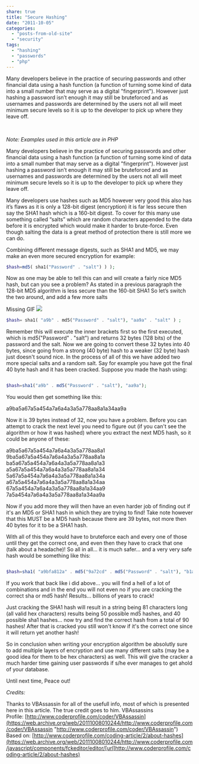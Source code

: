 ```yaml
---
share: true
title: "Secure Hashing"
date: "2011-10-05"
categories: 
  - "posts-from-old-site"
  - "security"
tags: 
  - "hashing"
  - "passwords"
  - "php"
---
```


Many developers believe in the practice of securing passwords and other financial data using a hash function (a function of turning some kind of data into a small number that may serve as a digital "fingerprint"). However just hashing a password isn’t enough it may still be bruteforced and as usernames and passwords are determined by the users not all will meet minimum secure levels so it is up to the developer to pick up where they leave off.

 

_Note: Examples used in this article are in PHP_

Many developers believe in the practice of securing passwords and other financial data using a hash function (a function of turning some kind of data into a small number that may serve as a digital "fingerprint"). However just hashing a password isn’t enough it may still be bruteforced and as usernames and passwords are determined by the users not all will meet minimum secure levels so it is up to the developer to pick up where they leave off.

Many developers use hashes such as MD5 however very good this also has it’s flaws as it is only a 128-bit digest (encryption) it is far less secure then say the SHA1 hash which is a 160-bit digest. To cover for this many use something called “salts” which are random characters appended to the data before it is encrypted which would make it harder to brute-force. Even though salting the data is a great method of protection there is still more we can do.

Combining different message digests, such as SHA1 and MD5, we may make an even more secured encryption for example:

```php
$hash=md5( sha1("Password" . "salt") ) );
```

Now as one may be able to tell this can and will create a fairly nice MD5 hash, but can you see a problem? As stated in a previous paragraph the 128-bit MD5 algorithm is less secure than the 160-bit SHA1 So let’s switch the two around, and add a few more salts 

Missing GIF
![](/imgs/posts/15.gif)

```php
$hash= sha1( "a9b" . md5("Password" . "salt"), "aa9a" . "salt" ) ; 
```

Remember this will execute the inner brackets first so the first executed, which is md5("Password" . "salt") and returns 32 bytes (128 bits) of the password and the salt. Now we are going to convert these 32 bytes into 40 bytes, since going from a strong (40 byte) hash to a weaker (32 byte) hash just doesn't sound nice. In the process of all of this we have added two more special salts and a random salt. Say for example you have got the final 40 byte hash and it has been cracked. Suppose you made the hash using:

```php

$hash=sha1("a9b" . md5("Password" . "salt"), "aa9a");

```

You would then get something like this:

a9ba5a67a5a454a7a6a4a3a5a778aa8a1a34aa9a

Now it is 39 bytes instead of 32, now you have a problem. Before you can attempt to crack the next level you need to figure out (if you can't see the algorithm or how it was hashed) where you extract the next MD5 hash, so it could be anyone of these:

a9ba5a67a5a454a7a6a4a3a5a778aa8a1 9ba5a67a5a454a7a6a4a3a5a778aa8a1a ba5a67a5a454a7a6a4a3a5a778aa8a1a3 a5a67a5a454a7a6a4a3a5a778aa8a1a34 5a67a5a454a7a6a4a3a5a778aa8a1a34a a67a5a454a7a6a4a3a5a778aa8a1a34aa 67a5a454a7a6a4a3a5a778aa8a1a34aa9 7a5a454a7a6a4a3a5a778aa8a1a34aa9a

Now if you add more they will then have an even harder job of finding out if it's an MD5 or SHA1 hash in which they are trying to find! Take note however that this MUST be a MD5 hash because there are 39 bytes, not more then 40 bytes for it to be a SHA1 hash.

With all of this they would have to bruteforce each and every one of those until they get the correct one, and even then they have to crack that one (talk about a headache)! So all in all... it is much safer... and a very very safe hash would be something like this:

```php

$hash=sha1( "a9bfa812a" . md5("9a72cd" . md5("Password" . "salt"), "b1afb43") . "a982efa1" . md5("salt") );

```

If you work that back like i did above... you will find a hell of a lot of combinations and in the end you will not even no if you are cracking the correct sha or md5 hash! Results... billions of years to crack!

Just cracking the SHA1 hash will result in a string being 81 characters long (all valid hex characters) results being 50 possible md5 hashes, and 40 possible sha1 hashes... now try and find the correct hash from a total of 90 hashes! After that is cracked you still won't know if it's the correct one since it will return yet another hash!

So in conclusion when writing your encryption algorithm be absolutly sure to add multiple layers of encryption and use many different salts (may be a good idea for them to be hex characters) as well. This will give the cracker a much harder time gaining user passwords if s/he ever manages to get ahold of your database.

Until next time, Peace out!

_Credits:_

Thanks to VBAssassin for all of the usefull info, most of which is presented here in this article. The true credit goes to him. VBAssassins Profile: [http://www.coderprofile.com/coder/VBAssassin](https://web.archive.org/web/20111008010244/http://www.coderprofile.com/coder/VBAssassin "http://www.coderprofile.com/coder/VBAssassin") Based on: [http://www.coderprofile.com/coding-article/2/about-hashes](https://web.archive.org/web/20111008010244/http://www.coderprofile.com/javascript/components/fckeditor/editor/[url]http://www.coderprofile.com/coding-article/2/about-hashes)
